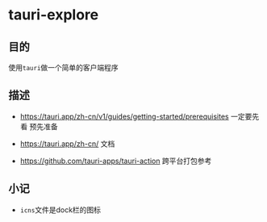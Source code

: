 # tauri-explore

## 目的

 使用`tauri`做一个简单的客户端程序

## 描述

- <https://tauri.app/zh-cn/v1/guides/getting-started/prerequisites> 一定要先看 预先准备

- <https://tauri.app/zh-cn/> 文档
  
- <https://github.com/tauri-apps/tauri-action> 跨平台打包参考

## 小记

- `icns`文件是dock栏的图标
